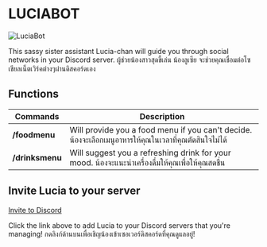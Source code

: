 # LUCIABOT

![LuciaBot](https://lucian.solutions/images/231t.png "LuciaBot")

This sassy sister assistant Lucia-chan will guide you through social networks in your Discord server.
ผู้ช่วยน้องสาวสุดขี้เล่น น้องลูเซีย จะช่วยคุณเชื่อมต่อโซเชียลเน็ตเวิร์คต่างๆผ่านดิสคอร์ดเอง

## Functions

| Commands | Description |
| --- | --- |
| **/foodmenu** | Will provide you a food menu if you can't decide.   น้องจะเลือกเมนูอาหารให้คุณในเวลาที่คุณตัดสินใจไม่ได้ |
| **/drinksmenu** | Will suggest you a refreshing drink for your mood.  น้องจะแนะนำเครื่องดื่มให้คุณเพื่อให้คุณสดชื่น |

## Invite Lucia to your server

[Invite to Discord](https://discord.com/api/oauth2/authorize?client_id=1128939520763633714&permissions=2147568640&scope=bot)

Click the link above to add Lucia to your Discord servers that you're managing!
กดลิงก์ด้านบนเพื่อเชิญน้องเข้าเซอเวอร์ดิสคอร์ดที่คุณดูแลอยู่!
